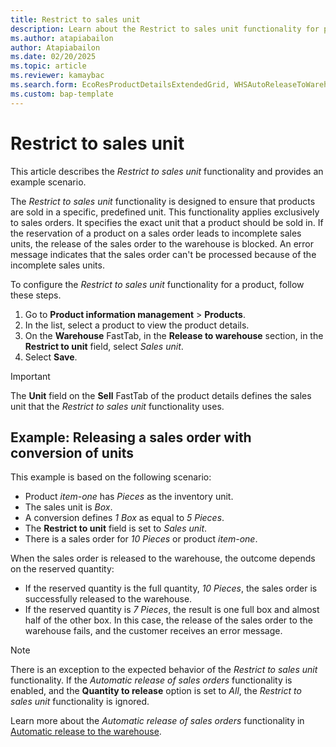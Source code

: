 ```yaml
---
title: Restrict to sales unit
description: Learn about the Restrict to sales unit functionality for products.
ms.author: atapiabailon
author: Atapiabailon
ms.date: 02/20/2025
ms.topic: article
ms.reviewer: kamaybac
ms.search.form: EcoResProductDetailsExtendedGrid, WHSAutoReleaseToWarehouse
ms.custom: bap-template
---
```


# Restrict to sales unit

This article describes the *Restrict to sales unit* functionality and provides an example scenario.

The *Restrict to sales unit* functionality is designed to ensure that products are sold in a specific, predefined unit. This functionality applies exclusively to sales orders. It specifies the exact unit that a product should be sold in. If the reservation of a product on a sales order leads to incomplete sales units, the release of the sales order to the warehouse is blocked. An error message indicates that the sales order can't be processed because of the incomplete sales units.

To configure the *Restrict to sales unit* functionality for a product, follow these steps.

1. Go to **Product information management** \> **Products**.
1. In the list, select a product to view the product details.
1. On the **Warehouse** FastTab, in the **Release to warehouse** section, in the **Restrict to unit** field, select *Sales unit*.
1. Select **Save**.

> [!IMPORTANT]
> The **Unit** field on the **Sell** FastTab of the product details defines the sales unit that the *Restrict to sales unit* functionality uses.

## Example: Releasing a sales order with conversion of units

This example is based on the following scenario:

- Product *item-one* has *Pieces* as the inventory unit.
- The sales unit is *Box*.
- A conversion defines *1 Box* as equal to *5 Pieces*.
- The **Restrict to unit** field is set to *Sales unit*.
- There is a sales order for *10 Pieces* or product *item-one*.

When the sales order is released to the warehouse, the outcome depends on the reserved quantity:

- If the reserved quantity is the full quantity, *10 Pieces*, the sales order is successfully released to the warehouse.
- If the reserved quantity is *7 Pieces*, the result is one full box and almost half of the other box. In this case, the release of the sales order to the warehouse fails, and the customer receives an error message.

> [!NOTE]
> There is an exception to the expected behavior of the *Restrict to sales unit* functionality. If the *Automatic release of sales orders* functionality is enabled, and the **Quantity to release** option is set to *All*, the *Restrict to sales unit* functionality is ignored.
>
> Learn more about the *Automatic release of sales orders* functionality in [Automatic release to the warehouse](release-to-warehouse-process.md#automatic-release-to-the-warehouse).

